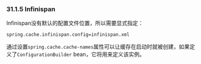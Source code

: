 ### 31.1.5 Infinispan
Infinispan没有默认的配置文件位置，所以需要显式指定：
```properties
spring.cache.infinispan.config=infinispan.xml
```
通过设置`spring.cache.cache-names`属性可以让缓存在启动时就被创建，如果定义了`ConfigurationBuilder` bean，它将用来定义该实例。
